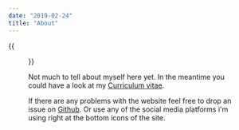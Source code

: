 ```yaml
---
date: "2019-02-24"
title: "About"
---
```


{{<figure src="/images/avatar.png" class="left">}}

Not much to tell about myself here yet. In the meantime you could have a look at my [Curriculum vitae](/cv.pdf).

If there are any problems with the website feel free to drop an issue on [Github](https://github.com/xor-gate/xor-gate.org/issues). Or use any of the social media platforms i'm using right at the bottom icons of the site.
